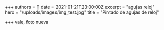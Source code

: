 +++
authors = []
date = 2021-01-21T23:00:00Z
excerpt = "agujas reloj"
hero = "/uploads/images/img_test.jpg"
title = "Pintado de agujas de reloj"

+++
vale, foto nueva